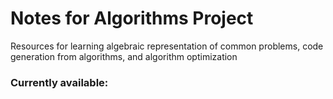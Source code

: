 # Notes for Algorithms Project
Resources for learning algebraic representation of common problems, code generation from algorithms, and algorithm optimization

### Currently available:
